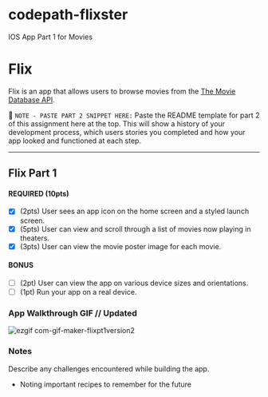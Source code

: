 # codepath-flixster
IOS App Part 1 for Movies

# Flix

Flix is an app that allows users to browse movies from the [The Movie Database API](http://docs.themoviedb.apiary.io/#).

📝 `NOTE - PASTE PART 2 SNIPPET HERE:` Paste the README template for part 2 of this assignment here at the top. This will show a history of your development process, which users stories you completed and how your app looked and functioned at each step.

---

## Flix Part 1

#### REQUIRED (10pts)
- [X] (2pts) User sees an app icon on the home screen and a styled launch screen.
- [X] (5pts) User can view and scroll through a list of movies now playing in theaters.
- [X] (3pts) User can view the movie poster image for each movie.

#### BONUS
- [ ] (2pt) User can view the app on various device sizes and orientations.
- [ ] (1pt) Run your app on a real device.

### App Walkthrough GIF // Updated 
![ezgif com-gif-maker-flixpt1version2](https://user-images.githubusercontent.com/75055276/154635884-e1d431c2-535f-4a7f-9095-27dfa4228ad3.gif)

### Notes
Describe any challenges encountered while building the app.
- Noting important recipes to remember for the future

